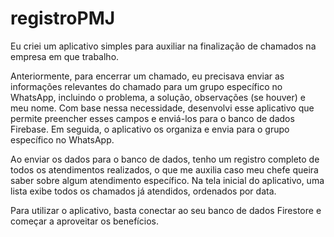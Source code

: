 # registroPMJ
Eu criei um aplicativo simples para auxiliar na finalização de chamados na empresa em que trabalho.

Anteriormente, para encerrar um chamado, eu precisava enviar as informações relevantes do chamado para um grupo específico no WhatsApp,
incluindo o problema, a solução, observações (se houver) e meu nome. Com base nessa necessidade, desenvolvi esse aplicativo que permite 
preencher esses campos e enviá-los para o banco de dados Firebase. Em seguida, o aplicativo os organiza e envia para o grupo específico
no WhatsApp.

Ao enviar os dados para o banco de dados, tenho um registro completo de todos os atendimentos realizados, o que me auxilia caso meu chefe
queira saber sobre algum atendimento específico. Na tela inicial do aplicativo, uma lista exibe todos os chamados já
atendidos, ordenados por data.

Para utilizar o aplicativo, basta conectar ao seu banco de dados Firestore e começar a aproveitar os benefícios.
